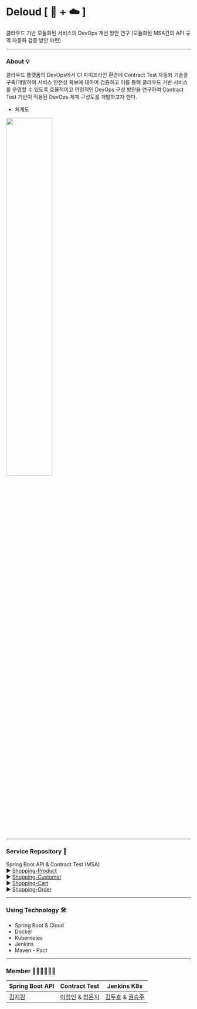 # Deloud [ 🤖 + ☁️ ]

클라우드 기반 모듈화된 서비스의 DevOps 개선 방안 연구 (모듈화된 MSA간의 API 규약 자동화 검증 방안 마련)

---

### About 💡

클라우드 플랫폼의 DevOps에서 CI 파이프라인 환경에 Contract Test 자동화 기술을 구축/개발하여 서비스 안전성 확보에 대하여 검증하고 이를 통해 클라우드 기반 서비스를 운영할 수 있도록 효율적이고 안정적인 DevOps 구성 방안을 연구하여 Contract Test 기반이 적용된 DevOps 체계 구성도를 개발하고자 한다. 

- 체계도 
<img src="https://user-images.githubusercontent.com/43091713/107845428-9c94be00-6e1e-11eb-83f5-538448fa8578.png" width="50%">

--- 

### Service Repository 🚀

Spring Boot API & Contract Test (MSA) <br>
▶️ [Shopping-Product](https://github.com/Deloud/Shopping-Product) <br>
▶️ [Shopping-Customer](https://github.com/Deloud/Shopping-Customer) <br>
▶️ [Shopping-Cart](https://github.com/Deloud/Shopping-Cart) <br>
▶️ [Shopping-Order](https://github.com/Deloud/Shopping-Order) <br>

---

### Using Technology 🛠

* Spring Boot & Cloud
* Docker
* Kubernetes
* Jenkins
* Maven - Pact

---

### Member 👩🏻‍💻🧑🏻‍💻

Spring Boot API | Contract Test | Jenkins K8s 
----- | ----- | ---- |
[김지원](https://github.com/kl529)|[이정인](http://github.com/zungin) & [정은지](https://github.com/JeongEunJi1127)| [김두호](https://github.com/Source-SC) & [권승주](https://github.com/BenKwon)
